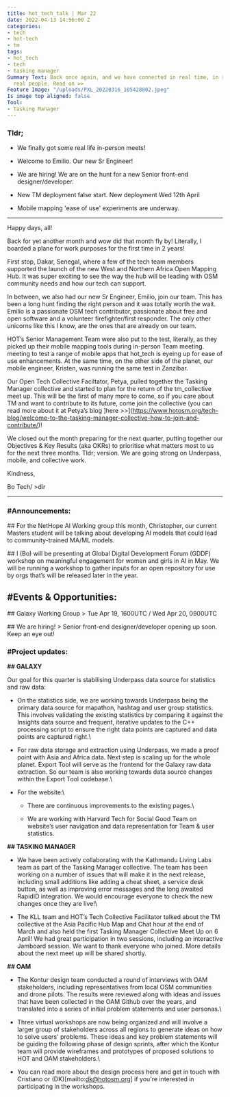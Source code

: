```yaml
---
title: hot_tech_talk | Mar 22
date: 2022-04-13 14:56:00 Z
categories:
- tech
- hot-tech
- tm
tags:
- hot_tech
- tech
- tasking manager
Summary Text: Back once again, and we have connected in real time, in real life, with
  real people. Read on >>
Feature Image: "/uploads/PXL_20220316_105428802.jpeg"
Is image top aligned: false
Tool:
- Tasking Manager
---
```


### Tldr;

* We finally got some real life in-person meets!

* Welcome to Emilio. Our new Sr Engineer!

* We are hiring! We are on the hunt for a new Senior front-end designer/developer.

* New TM deployment false start. New deployment Wed 12th April

* Mobile mapping 'ease of use' experiments are underway.

---

Happy days, all!

Back for yet another month and wow did that month fly by! Literally, I boarded a plane for work purposes for the first time in 2 years!

First stop, Dakar, Senegal, where a few of the tech team members supported the launch of the new West and Northern Africa Open Mapping Hub. It was super exciting to see the way the hub will be leading with OSM community needs and how our tech can support.

In between, we also had our new Sr Engineer, Emilio, join our team. This has been a long hunt finding the right person and it was totally worth the wait. Emilio is a passionate OSM tech contributor, passionate about free and open software and a volunteer firefighter/first responder. The only other unicorns like this I know, are the ones that are already on our team.

HOT’s Senior Management Team were also put to the test, literally, as they picked up their mobile mapping tools during in-person Team meeting.  meeting to test a range of mobile apps that hot_tech is eyeing up for ease of use enhancements. At the same time, on the other side of the planet, our mobile engineer, Kristen, was running the same test in Zanzibar.

Our Open Tech Collective Faciltator, Petya, pulled together the Tasking Manager collective and started to plan for the return of the tm_collective meet up. This will be the first of many more to come, so if you care about TM and want to contribute to its future, come join the collective (you can read more about it at Petya’s blog \]here >>\](https://www.hotosm.org/tech-blog/welcome-to-the-tasking-manager-collective-how-to-join-and-contribute/)!

We closed out the month preparing for the next quarter, putting together our Objectives & Key Results (aka OKRs) to prioritise what matters most to us for the next three months. Tldr; version. We are going strong on Underpass, mobile, and collective work.

Kindness,

Bo
Tech/ >dir

---

### #Announcements:

\## For the NetHope AI Working group this month, Christopher, our current Masters student will be talking about developing AI models that could lead to community-trained MA/ML models.

\## I (Bo) will be presenting at Global Digital Development Forum (GDDF) workshop on meaningful engagement for women and girls in AI in May. We will be running a workshop to gather inputs for an open repository for use by orgs that’s will be released later in the year.

## #Events & Opportunities:

\## Galaxy Working Group > Tue Apr 19, 1600UTC / Wed Apr 20, 0900UTC

\## We are hiring! > Senior front-end designer/developer opening up soon. Keep an eye out!

### #Project updates:

**## GALAXY**

Our goal for this quarter is stabilising Underpass data source for statistics and raw data:

* On the statistics side, we are working towards Underpass being the primary data source for mapathon, hashtag and user group statistics. This involves validating the existing statistics by comparing it against the Insights data source and frequent, iterative updates to the C\+\+ processing script to ensure the right data points are captured and data points are captured right.\\

* For raw data storage and extraction using Underpass, we made a proof point with Asia and Africa data. Next step is scaling up for the whole planet. Export Tool will serve as the frontend for the Galaxy raw data extraction. So our team is also working towards data source changes within the Export Tool codebase.\\

* For the website:\\

  * There are continuous improvements to the existing pages.\\

  * We are working with Harvard Tech for Social Good Team on website’s user navigation and data representation for Team & user statistics.

**## TASKING MANAGER**

* We have been actively collaborating with the Kathmandu Living Labs team as part of the Tasking Manager collective. The team has been working on a number of issues that will make it in the next release, including small additions like adding a cheat sheet, a service desk button, as well as improving error messages and the long awaited RapidID integration. We would encourage everyone to check the new changes once they are live!\\

* The KLL team and HOT’s Tech Collective Facilitator talked about the TM collective at the Asia Pacific Hub Map and Chat hour at the end of March and also held the first Tasking Manager Collective Meet Up on 6 April! We had great participation in two sessions, including an interactive Jamboard session. We want to thank everyone who joined. More details about the next meet up will be shared shortly.

**## OAM**

* The Kontur design team conducted a round of interviews with OAM stakeholders, including representatives from local OSM communities and drone pilots. The results were reviewed along with ideas and issues that have been collected in the OAM Github over the years, and translated into a series of initial problem statements and user personas.\\

* Three virtual workshops are now being organized and will involve a larger group of stakeholders across all regions to generate ideas on how to solve users' problems. These ideas and key problem statements will be guiding the following phase of design sprints, after which the Kontur team will provide wireframes and prototypes of proposed solutions to HOT and OAM stakeholders.\\

* You can read more about the design process here and get in touch with Cristiano or (DK)\[mailto:dk@hotosm.org\] if you're interested in participating in the workshops.